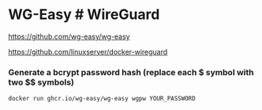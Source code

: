 # WG-Easy # WireGuard
https://github.com/wg-easy/wg-easy

https://github.com/linuxserver/docker-wireguard

### Generate a bcrypt password hash (replace each $ symbol with two $$ symbols)
```
docker run ghcr.io/wg-easy/wg-easy wgpw YOUR_PASSWORD
```
